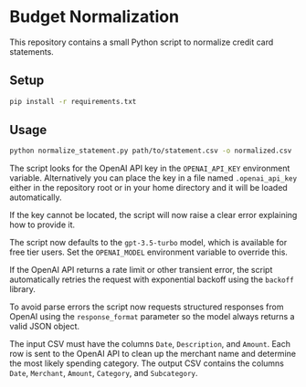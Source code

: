 # Budget Normalization

This repository contains a small Python script to normalize credit card statements.

## Setup

```bash
pip install -r requirements.txt
```

## Usage

```bash
python normalize_statement.py path/to/statement.csv -o normalized.csv
```

The script looks for the OpenAI API key in the `OPENAI_API_KEY` environment
variable. Alternatively you can place the key in a file named
`.openai_api_key` either in the repository root or in your home directory and
it will be loaded automatically.

If the key cannot be located, the script will now raise a clear error
explaining how to provide it.

The script now defaults to the `gpt-3.5-turbo` model, which is available for
free tier users. Set the `OPENAI_MODEL` environment variable to override this.

If the OpenAI API returns a rate limit or other transient error, the script
automatically retries the request with exponential backoff using the `backoff`
library.

To avoid parse errors the script now requests structured responses from
OpenAI using the `response_format` parameter so the model always returns a
valid JSON object.

The input CSV must have the columns `Date`, `Description`, and `Amount`. Each row
is sent to the OpenAI API to clean up the merchant name and determine the most
likely spending category. The output CSV contains the columns `Date`, `Merchant`,
`Amount`, `Category`, and `Subcategory`.

